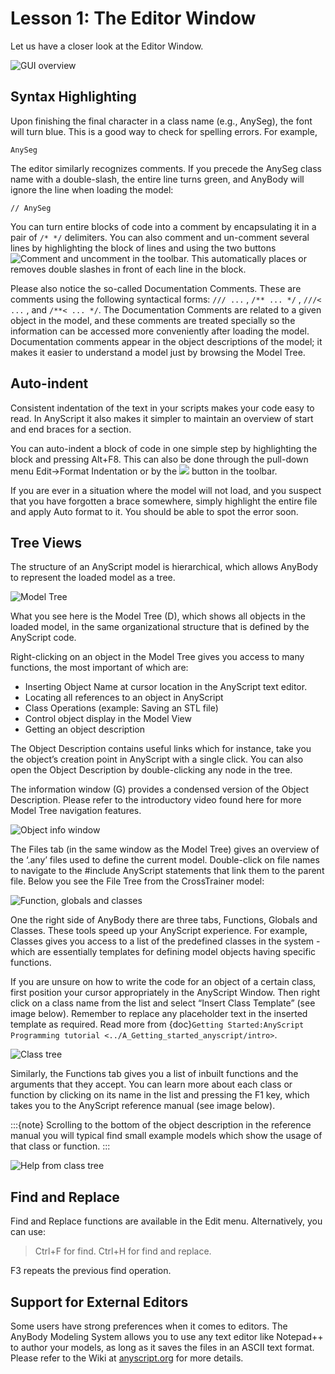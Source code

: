 # Lesson 1: The Editor Window

Let us have a closer look at the Editor Window.

![GUI overview](_static/lesson1/image1.png)

## Syntax Highlighting

Upon finishing the final character in a class name (e.g., AnySeg), the
font will turn blue. This is a good way to check for spelling errors.
For example,

```AnyScriptDoc
AnySeg
```

The editor similarly recognizes comments. If you precede the AnySeg
class name with a double-slash, the entire line turns green, and AnyBody
will ignore the line when loading the model:

```AnyScriptDoc
// AnySeg
```

You can turn entire blocks of code into a comment by encapsulating it in
a pair of `/* */` delimiters. You can also comment and un-comment
several lines by highlighting the block of lines and using the two
buttons <img src="_static/lesson1/image2.png" alt="Comment and uncomment"> in 
the toolbar. This automatically places or removes double slashes in front of 
each line in the block.

Please also notice the so-called Documentation Comments. These are
comments using the following syntactical forms:  `/// ...` ,
`/** ... */` , `///< ...` , and `/**< ... */`.
The Documentation Comments are related to
a given object in the model, and these comments are treated specially so
the information can be accessed more conveniently after loading the
model. Documentation comments appear in the object descriptions of the
model; it makes it easier to understand a model just by browsing the
Model Tree.

## Auto-indent

Consistent indentation of the text in your scripts makes your code easy
to read. In AnyScript it also makes it simpler to maintain an overview
of start and end braces for a section.

You can auto-indent a block of code in one simple step by highlighting
the block and pressing Alt+F8. This can also be done through the
pull-down menu Edit->Format Indentation or by the <img src="_static/lesson1/image3.png">
button in the toolbar.

If you are ever in a situation where the model will not load, and you
suspect that you have forgotten a brace somewhere, simply highlight the
entire file and apply Auto format to it. You should be able to spot the
error soon.

## Tree Views

The structure of an AnyScript model is hierarchical, which allows
AnyBody to represent the loaded model as a tree.

![Model Tree](_static/lesson1/image4.png)

What you see here is the Model Tree (D), which shows all objects in the
loaded model, in the same organizational structure that is defined by
the AnyScript code.

Right-clicking on an object in the Model Tree gives you access to many
functions, the most important of which are:

- Inserting Object Name at cursor location in the AnyScript text
  editor.
- Locating all references to an object in AnyScript
- Class Operations (example: Saving an STL file)
- Control object display in the Model View
- Getting an object description

The Object Description contains useful links which for instance, take
you the object’s creation point in AnyScript with a single click. You
can also open the Object Description by double-clicking any node in the
tree.

The information window (G) provides a condensed version of the Object
Description. Please refer to the introductory video found here for more
Model Tree navigation features.

![Object info window](_static/lesson1/image5.png)

The Files tab (in the same window as the Model Tree) gives an overview
of the ‘.any’ files used to define the current model. Double-click on
file names to navigate to the #include AnyScript statements that link
them to the parent file. Below you see the File Tree from the
CrossTrainer model:

![Function, globals and classes](_static/lesson1/image6.png)

One the right side of AnyBody there are three tabs, Functions, Globals
and Classes. These tools speed up your AnyScript experience. For
example, Classes gives you access to a list of the predefined classes in
the system - which are essentially templates for defining model objects
having specific functions.

If you are unsure on how to write the code for an object of a certain
class, first position your cursor appropriately in the AnyScript Window.
Then right click on a class name from the list and select “Insert Class
Template” (see image below). Remember to replace any placeholder text in
the inserted template as required. Read more from {doc}`Getting Started:AnyScript Programming tutorial <../A_Getting_started_anyscript/intro>`.

![Class tree](_static/lesson1/image7.png)

Similarly, the Functions tab gives you a list of inbuilt functions and
the arguments that they accept. You can learn more about each class or
function by clicking on its name in the list and pressing the F1 key,
which takes you to the AnyScript reference manual (see image below).

:::{note}
Scrolling to the bottom of the object description in the
reference manual you will typical find small example models which show
the usage of that class or function.
:::

![Help from class tree](_static/lesson1/image8.png)

## Find and Replace

Find and Replace functions are available in the Edit menu.
Alternatively, you can use:

> Ctrl+F for find.
> Ctrl+H for find and replace.

F3 repeats the previous find operation.

## Support for External Editors

Some users have strong preferences when it comes to editors. The AnyBody
Modeling System allows you to use any text editor like Notepad++ to
author your models, as long as it saves the files in an ASCII text
format. Please refer to the Wiki at
[anyscript.org](https://anyscript.org/) for more details.

